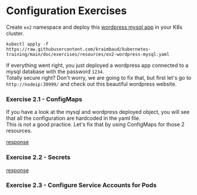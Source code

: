 # Configuration Exercises
Create `ex2` namespace and deploy this [wordpress mysql app](resources/ex2-wordpress-mysql.yaml) in your K8s cluster.

    kubectl apply -f https://raw.githubusercontent.com/kraimbaud/kubernetes-training/main/doc/exercises/resources/ex2-wordpress-mysql.yaml

If everything went right, you just deployed a wordpress app connected to a mysql database with the password `1234`.   
Totally secure right? Don't worry, we are going to fix that, but first let's go to `http://nodeip:30999/` 
and check out this beautiful wordpress website.

### Exercise 2.1 - ConfigMaps
If you have a look at the mysql and wordpress deployed object, you will see that all the configuration are hardcoded in the yaml file.   
This is not a good practice. Let's fix that by using ConfigMaps for those 2 resources. 

[response](responses/ex2-configMaps-wordpress-mysql.yaml)

### Exercise 2.2 - Secrets

[response](responses/ex2-secrets-wordpress-mysql.yaml)

### Exercise 2.3 - Configure Service Accounts for Pods
